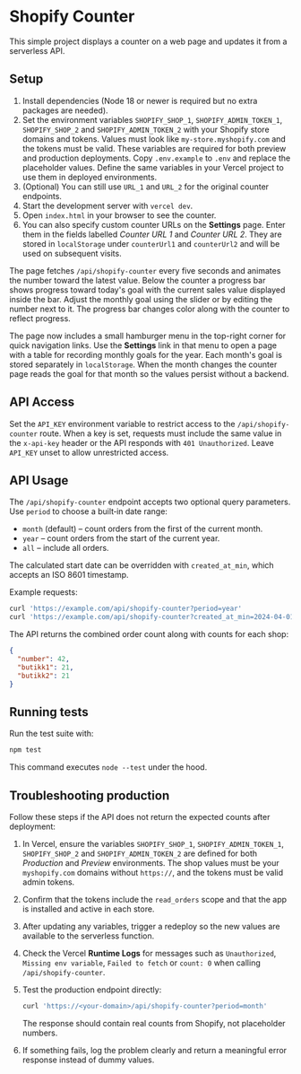 # Shopify Counter

This simple project displays a counter on a web page and updates it from a serverless API.

## Setup

1. Install dependencies (Node 18 or newer is required but no extra packages are needed).
2. Set the environment variables `SHOPIFY_SHOP_1`, `SHOPIFY_ADMIN_TOKEN_1`, `SHOPIFY_SHOP_2` and `SHOPIFY_ADMIN_TOKEN_2` with your Shopify store domains and tokens. Values must look like `my-store.myshopify.com` and the tokens must be valid. These variables are required for both preview and production deployments. Copy `.env.example` to `.env` and replace the placeholder values. Define the same variables in your Vercel project to use them in deployed environments.
3. (Optional) You can still use `URL_1` and `URL_2` for the original counter endpoints.
4. Start the development server with `vercel dev`.
5. Open `index.html` in your browser to see the counter.
6. You can also specify custom counter URLs on the **Settings** page. Enter them in the
   fields labelled *Counter URL 1* and *Counter URL 2*. They are stored in
   `localStorage` under `counterUrl1` and `counterUrl2` and will be used on subsequent
   visits.

The page fetches `/api/shopify-counter` every five seconds and animates the number toward the latest value.
Below the counter a progress bar shows progress toward today's goal with the current
sales value displayed inside the bar. Adjust the monthly goal using the slider or by
editing the number next to it. The progress bar changes color along with the counter to reflect progress.

The page now includes a small hamburger menu in the top-right corner for quick navigation links.
Use the **Settings** link in that menu to open a page with a table for recording monthly goals for the year.
Each month's goal is stored separately in `localStorage`. When the month changes the counter page reads the goal for that month so the values persist without a backend.

## API Access

Set the `API_KEY` environment variable to restrict access to the `/api/shopify-counter` route. When a key is set, requests must include the same value in the `x-api-key` header or the API responds with `401 Unauthorized`. Leave `API_KEY` unset to allow unrestricted access.

## API Usage

The `/api/shopify-counter` endpoint accepts two optional query parameters. Use
`period` to choose a built‑in date range:

- `month` (default) &ndash; count orders from the first of the current month.
- `year` &ndash; count orders from the start of the current year.
- `all` &ndash; include all orders.

The calculated start date can be overridden with `created_at_min`, which accepts
an ISO 8601 timestamp.

Example requests:

```bash
curl 'https://example.com/api/shopify-counter?period=year'
curl 'https://example.com/api/shopify-counter?created_at_min=2024-04-01T00:00:00Z'
```

The API returns the combined order count along with counts for each shop:

```json
{
  "number": 42,
  "butikk1": 21,
  "butikk2": 21
}
```

## Running tests

Run the test suite with:

```bash
npm test
```

This command executes `node --test` under the hood.

## Troubleshooting production

Follow these steps if the API does not return the expected counts after deployment:

1. In Vercel, ensure the variables `SHOPIFY_SHOP_1`, `SHOPIFY_ADMIN_TOKEN_1`,
   `SHOPIFY_SHOP_2` and `SHOPIFY_ADMIN_TOKEN_2` are defined for both *Production*
   and *Preview* environments. The shop values must be your `myshopify.com`
   domains without `https://`, and the tokens must be valid admin tokens.
2. Confirm that the tokens include the `read_orders` scope and that the app is
   installed and active in each store.
3. After updating any variables, trigger a redeploy so the new values are
   available to the serverless function.
4. Check the Vercel **Runtime Logs** for messages such as `Unauthorized`,
   `Missing env variable`, `Failed to fetch` or `count: 0` when calling
   `/api/shopify-counter`.
5. Test the production endpoint directly:

   ```bash
   curl 'https://<your-domain>/api/shopify-counter?period=month'
   ```

   The response should contain real counts from Shopify, not placeholder
   numbers.
6. If something fails, log the problem clearly and return a meaningful error
   response instead of dummy values.
